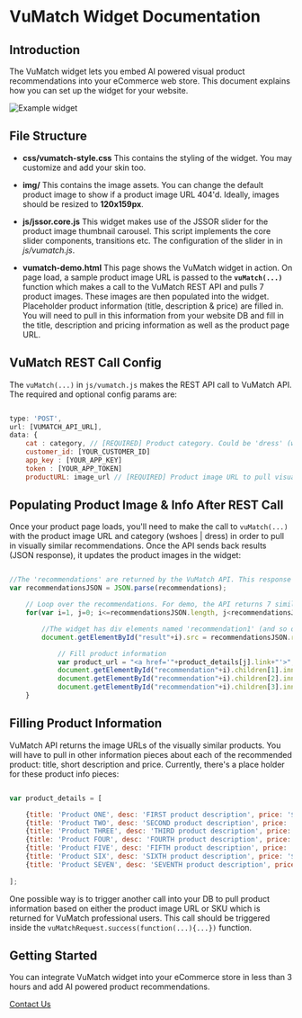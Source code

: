 VuMatch Widget Documentation
==============

## Introduction
The VuMatch widget lets you embed AI powered visual product recommendations into your eCommerce web store. This document explains how you can set up the widget for your website.

![Example widget](http://i.imgur.com/Hpz3R1k.gif)

## File Structure

*    **css/vumatch-style.css**
This contains the styling of the widget. You may customize and add your skin too.

*    **img/**
This contains the image assets. You can change the default product image to show if a product image URL 404'd. Ideally, images should be resized to **120x159px**.

*    **js/jssor.core.js**
This widget makes use of the JSSOR slider for the product image thumbnail carousel. This script implements the core slider components, transitions etc. The configuration of the slider in in *js/vumatch.js*.

*    **vumatch-demo.html**
This page shows the VuMatch widget in action. On page load, a sample product image URL is passed to the **```vuMatch(...)```** function which makes a call to the VuMatch REST API and pulls 7 product images. These images are then populated into the widget. Placeholder product information (title, description & price) are filled in. You will need to pull in this information from your website DB and fill in the title, description and pricing information as well as the product page URL.

## VuMatch REST Call Config
The ```vuMatch(...)``` in ```js/vumatch.js``` makes the REST API call to VuMatch API. The required and optional config params are:

```javascript

type: 'POST',
url: [VUMATCH_API_URL],
data: {
	cat : category, // [REQUIRED] Product category. Could be 'dress' (women dresses) or 'wshoes' (women shoes)
    customer_id: [YOUR_CUSTOMER_ID]
	app_key : [YOUR_APP_KEY]
	token : [YOUR_APP_TOKEN]
	productURL: image_url // [REQUIRED] Product image URL to pull visual recommendations

```

## Populating Product Image & Info After REST Call
Once your product page loads, you'll need to make the call to ```vuMatch(...)``` with the product image URL and category (wshoes | dress) in order to pull in visually similar recommendations. Once the API sends back results (JSON response), it updates the product images in the widget:

```javascript

//The 'recommendations' are returned by the VuMatch API. This response is parsed into JSON and then populated into the widget.
var recommendationsJSON = JSON.parse(recommendations);

	// Loop over the recommendations. For demo, the API returns 7 similar products.
	for(var i=1, j=0; i<=recommendationsJSON.length, j<recommendationsJSON.length; i++, j++){

		//The widget has div elements named 'recommendation1' (and so on...) to hold product image & info. 
		document.getElementById("result"+i).src = recommendationsJSON.recommendations[j].imageURL;

			// Fill product information
            var product_url = "<a href='"+product_details[j].link+"'>";
            document.getElementById("recommendation"+i).children[1].innerHTML = product_url+product_details[j].title+'</a>';
            document.getElementById("recommendation"+i).children[2].innerHTML = product_url+product_details[j].desc+'</a>';
			document.getElementById("recommendation"+i).children[3].innerHTML = product_url+product_details[j].price+'</a>';
	}

```

## Filling Product Information
VuMatch API returns the image URLs of the visually similar products. You will have to pull in other information pieces about each of the recommended product: title, short description and price. Currently, there's a place holder for these product info pieces:

```javascript

var product_details = [

	{title: 'Product ONE', desc: 'FIRST product description', price: '$199', link: 'http://store.com/product_page.html'},
	{title: 'Product TWO', desc: 'SECOND product description', price: '$299', link: 'http://store.com/product_page.html'},
	{title: 'Product THREE', desc: 'THIRD product description', price: '$399', link: 'http://store.com/product_page.html'},
	{title: 'Product FOUR', desc: 'FOURTH product description', price: '$499', link: 'http://store.com/product_page.html'},
	{title: 'Product FIVE', desc: 'FIFTH product description', price: '$599', link: 'http://store.com/product_page.html'},
	{title: 'Product SIX', desc: 'SIXTH product description', price: '$699', link: 'http://store.com/product_page.html'},
	{title: 'Product SEVEN', desc: 'SEVENTH product description', price: '$799', link: 'http://store.com/product_page.html'}
	
];

```

One possible way is to trigger another call into your DB to pull product information based on either the product image URL or SKU which is returned for VuMatch professional users. This call should be triggered inside the ```vuMatchRequest.success(function(...){...})``` function.


## Getting Started
You can integrate VuMatch widget into your eCommerce store in less than 3 hours and add AI powered product recommendations.

[Contact Us](https://developers.vufind.com/signup.php "Contact Us")

